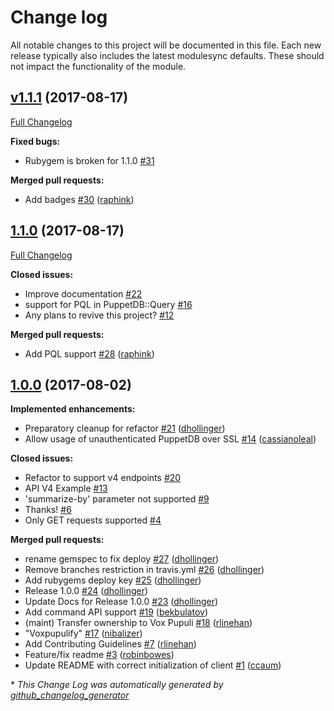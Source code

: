 # Change log

All notable changes to this project will be documented in this file.
Each new release typically also includes the latest modulesync defaults.
These should not impact the functionality of the module.

## [v1.1.1](https://github.com/voxpupuli/puppetdb-ruby/tree/v1.1.1) (2017-08-17)
[Full Changelog](https://github.com/voxpupuli/puppetdb-ruby/compare/1.1.0...v1.1.1)

**Fixed bugs:**

- Rubygem is broken for 1.1.0 [\#31](https://github.com/voxpupuli/puppetdb-ruby/issues/31)

**Merged pull requests:**

- Add badges [\#30](https://github.com/voxpupuli/puppetdb-ruby/pull/30) ([raphink](https://github.com/raphink))

## [1.1.0](https://github.com/voxpupuli/puppetdb-ruby/tree/1.1.0) (2017-08-17)
[Full Changelog](https://github.com/voxpupuli/puppetdb-ruby/compare/1.0.0...1.1.0)

**Closed issues:**

- Improve documentation  [\#22](https://github.com/voxpupuli/puppetdb-ruby/issues/22)
- support for PQL in PuppetDB::Query [\#16](https://github.com/voxpupuli/puppetdb-ruby/issues/16)
- Any plans to revive this project? [\#12](https://github.com/voxpupuli/puppetdb-ruby/issues/12)

**Merged pull requests:**

- Add PQL support [\#28](https://github.com/voxpupuli/puppetdb-ruby/pull/28) ([raphink](https://github.com/raphink))

## [1.0.0](https://github.com/voxpupuli/puppetdb-ruby/tree/1.0.0) (2017-08-02)
**Implemented enhancements:**

- Preparatory cleanup for refactor [\#21](https://github.com/voxpupuli/puppetdb-ruby/pull/21) ([dhollinger](https://github.com/dhollinger))
- Allow usage of unauthenticated PuppetDB over SSL [\#14](https://github.com/voxpupuli/puppetdb-ruby/pull/14) ([cassianoleal](https://github.com/cassianoleal))

**Closed issues:**

- Refactor to support v4 endpoints [\#20](https://github.com/voxpupuli/puppetdb-ruby/issues/20)
- API V4 Example [\#13](https://github.com/voxpupuli/puppetdb-ruby/issues/13)
- 'summarize-by' parameter not supported [\#9](https://github.com/voxpupuli/puppetdb-ruby/issues/9)
- Thanks! [\#6](https://github.com/voxpupuli/puppetdb-ruby/issues/6)
- Only GET requests supported [\#4](https://github.com/voxpupuli/puppetdb-ruby/issues/4)

**Merged pull requests:**

- rename gemspec to fix deploy [\#27](https://github.com/voxpupuli/puppetdb-ruby/pull/27) ([dhollinger](https://github.com/dhollinger))
- Remove branches restriction in travis.yml [\#26](https://github.com/voxpupuli/puppetdb-ruby/pull/26) ([dhollinger](https://github.com/dhollinger))
- Add rubygems deploy key [\#25](https://github.com/voxpupuli/puppetdb-ruby/pull/25) ([dhollinger](https://github.com/dhollinger))
- Release 1.0.0 [\#24](https://github.com/voxpupuli/puppetdb-ruby/pull/24) ([dhollinger](https://github.com/dhollinger))
- Update Docs for Release 1.0.0 [\#23](https://github.com/voxpupuli/puppetdb-ruby/pull/23) ([dhollinger](https://github.com/dhollinger))
- Add command API support [\#19](https://github.com/voxpupuli/puppetdb-ruby/pull/19) ([bekbulatov](https://github.com/bekbulatov))
- \(maint\) Transfer ownership to Vox Pupuli [\#18](https://github.com/voxpupuli/puppetdb-ruby/pull/18) ([rlinehan](https://github.com/rlinehan))
- "Voxpupulify" [\#17](https://github.com/voxpupuli/puppetdb-ruby/pull/17) ([nibalizer](https://github.com/nibalizer))
- Add Contributing Guidelines [\#7](https://github.com/voxpupuli/puppetdb-ruby/pull/7) ([rlinehan](https://github.com/rlinehan))
- Feature/fix readme [\#3](https://github.com/voxpupuli/puppetdb-ruby/pull/3) ([robinbowes](https://github.com/robinbowes))
- Update README with correct initialization of client [\#1](https://github.com/voxpupuli/puppetdb-ruby/pull/1) ([ccaum](https://github.com/ccaum))



\* *This Change Log was automatically generated by [github_changelog_generator](https://github.com/skywinder/Github-Changelog-Generator)*
